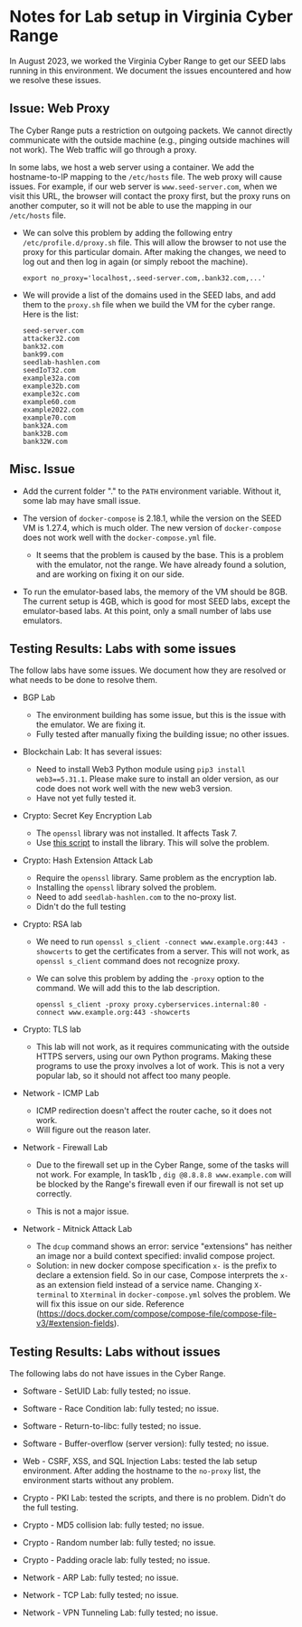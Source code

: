 # Notes for Lab setup in Virginia Cyber Range

In August 2023, we worked the Virginia Cyber Range
to get our SEED labs running in this environment. 
We document the issues encountered and how we resolve
these issues. 


## Issue: Web Proxy

The Cyber Range puts a restriction on outgoing packets. We cannot 
directly communicate with the outside machine (e.g., pinging outside
machines will not work). The Web traffic will go through a 
proxy. 

In some labs, we host a web server using a container. We add the 
hostname-to-IP mapping to the `/etc/hosts` file. The web proxy 
will cause issues. For example, if our web server is `www.seed-server.com`,
when we visit this URL, the browser will contact the proxy first, but
the proxy runs on another computer, so it will not be able to use the 
mapping in our `/etc/hosts` file. 

- We can solve this problem by adding the following 
  entry `/etc/profile.d/proxy.sh` file. This will allow the browser to 
  not use the proxy for this particular domain. After making the changes,
  we need to log out and then log in again (or simply reboot the machine).

  ```
  export no_proxy='localhost,.seed-server.com,.bank32.com,...' 
  ```

- We will provide a list of the domains used in the SEED labs, and add them to the 
  `proxy.sh` file when we build the VM for the cyber range. Here is the list:
  ```
  seed-server.com
  attacker32.com
  bank32.com
  bank99.com
  seedlab-hashlen.com
  seedIoT32.com
  example32a.com
  example32b.com
  example32c.com
  example60.com
  example2022.com
  example70.com
  bank32A.com
  bank32B.com
  bank32W.com
  ```

## Misc. Issue

- Add the current folder "." to the `PATH` environment variable. Without it,
  some lab may have small issue. 

- The version of `docker-compose` is 2.18.1, while the version on the SEED VM
  is 1.27.4, which is much older. The new version of `docker-compose` 
  does not work well with the `docker-compose.yml` file. 

  - It seems that the problem is caused by the base. This is a problem with
    the emulator, not the range. We have already found a solution,
    and are working on fixing it on our side. 


- To run the emulator-based labs, the memory of the VM should be 8GB. 
  The current setup is 4GB, which is good for most SEED labs, except the 
  emulator-based labs. At this point, only a small number of labs
  use emulators. 


## Testing Results: Labs with some issues

The follow labs have some issues. We document how they are 
resolved or what needs to be done to resolve them. 

- BGP Lab  
  - The environment building has some issue, but this is the issue with the 
    emulator. We are fixing it. 
  - Fully tested after manually fixing the building issue; no other issues.

- Blockchain Lab: It has several issues: 
  - Need to install Web3 Python module using `pip3 install web3==5.31.1`.
    Please make sure to install an older version, as our code does not 
    work well with the new web3 version. 
  - Have not yet fully tested it. 

- Crypto: Secret Key Encryption Lab 
  - The `openssl` library was not installed. It affects Task 7. 
  - Use [this script](https://github.com/seed-labs/seed-labs/blob/master/lab-setup/ubuntu20.04-vm/src-vm/openssl.sh) to install the library. This will solve the problem. 

- Crypto: Hash Extension Attack Lab 
  - Require the `openssl` library. Same problem as the encryption lab. 
  - Installing the `openssl` library solved the problem. 
  - Need to add `seedlab-hashlen.com` to the no-proxy list. 
  - Didn't do the full testing 

- Crypto: RSA lab 
  - We need to run `openssl s_client -connect www.example.org:443 -showcerts` to 
    get the certificates from a server. This will not work, as `openssl s_client`
    command does not recognize proxy. 

  - We can solve this problem by adding the `-proxy` option to the command. 
    We will add this to the lab description. 
    ```
    openssl s_client -proxy proxy.cyberservices.internal:80 -connect www.example.org:443 -showcerts
    ```

- Crypto: TLS lab
  - This lab will not work, as it requires communicating with the outside HTTPS
    servers, using our own Python programs. Making these programs to use the 
    proxy involves a lot of work. This is not a very popular lab, so 
    it should not affect too many people. 

- Network - ICMP Lab
  - ICMP redirection doesn't affect the router cache, so it does not work.
  - Will figure out the reason later. 

- Network - Firewall Lab 
  - Due to the firewall set up in the Cyber Range, some of the tasks will not 
    work. For example, In task1b , `dig @8.8.8.8 www.example.com` will be 
    blocked by the Range's firewall even if our firewall is not set up correctly. 

  - This is not a major issue. 

- Network - Mitnick Attack Lab
  - The `dcup` command shows an error: service "extensions" has 
    neither an image nor a build context specified: invalid 
    compose project.
  - Solution: in new docker compose specification `x-` is the 
    prefix to declare a extension field. So in our case, 
    Compose interprets the `x-` as an extension field instead of 
    a service name. Changing `X-terminal` to `Xterminal` in 
    `docker-compose.yml` solves the problem. We will fix this 
    issue on our side. 
    Reference (https://docs.docker.com/compose/compose-file/compose-file-v3/#extension-fields). 

## Testing Results: Labs without issues 

The following labs do not have issues in the Cyber Range.

- Software - SetUID Lab: fully tested; no issue.
- Software - Race Condition lab: fully tested; no issue.
- Software - Return-to-libc: fully tested; no issue.
- Software - Buffer-overflow (server version): fully tested; no issue. 

- Web - CSRF, XSS, and SQL Injection Labs: tested the lab setup environment. 
           After adding the hostname to the `no-proxy` list, the environment starts
	   without any problem. 

- Crypto - PKI Lab: tested the scripts, and there is no problem. 
           Didn't do the full testing.
- Crypto - MD5 collision lab: fully tested; no issue.
- Crypto - Random number lab: fully tested; no issue.  
- Crypto - Padding oracle lab: fully tested; no issue.

- Network - ARP Lab: fully tested; no issue.
- Network - TCP Lab: fully tested; no issue.
- Network - VPN Tunneling Lab: fully tested; no issue.


